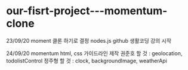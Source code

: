 # our-fisrt-project---momentum-clone

23/09/20
moment 클론 하기로 결정
nodes.js github 생활코딩 강의 시작

24/09/20
momentum html, css 가이드라인 제작
권준호 할 것 : geolocation, todolistControl 정주형 할 것 : clock, backgroundImage, weatherApi

